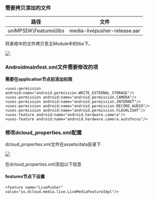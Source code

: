 ### 需要拷贝添加的文件

| 路径 | 文件 | 
| :-------: | :-------: |
| uniMPSDK\Features\libs | media-livepusher-release.aar |

将表格中的文件拷贝至主Module中的libs下。

![](https://img-cdn-qiniu.dcloud.net.cn/uploads/article/20200217/d8d4ac2339d1643def4c8dee1567102a.png)

### Androidmainfest.xml文件需要修改的项

**需要在application节点前添加权限**

~~~
<uses-permission android:name="android.permission.WRITE_EXTERNAL_STORAGE"/>
<uses-permission android:name="android.permission.CAMERA"/>
<uses-permission android:name="android.permission.INTERNET"/>
<uses-permission android:name="android.permission.RECORD_AUDIO"/>
<uses-permission android:name="android.permission.FLASHLIGHT"/>
<uses-feature android:name="android.hardware.camera"/>
<uses-feature android:name="android.hardware.camera.autofocus"/>
~~~

### 修改dcloud_properties.xml配置

dcloud_properties.xml文件在assets/data目录下 

![](https://img-cdn-qiniu.dcloud.net.cn/uploads/article/20200217/ac1dc92cb78eaf4ee9ede9b37d92aa5f.png)

在dcloud_properties.xml添加以下信息

#### features节点下设置

~~~
<feature name="LivePusher" value="io.dcloud.media.live.LiveMediaFeatureImpl"/>
~~~